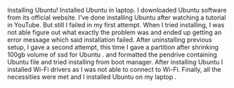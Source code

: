 
Installing Ubuntu!
Installed Ubuntu in laptop. I downloaded Ubuntu software from its official website. I've done installing Ubuntu after watching a tutorial in YouTube. But still I failed in my first attempt. When I tried installing, I was not able figure out what exactly the problem was and ended up getting an error message which said installation failed. After uninstalling previous setup, I gave a second attempt, this time I gave a partition after shrinking 100gb volume of ssd for Ubuntu . and formatted the pendrive containing Ubuntu file and tried installing from boot manager. After installing Ubuntu I installed Wi-Fi drivers as I was not able to connect to Wi-Fi. Finally, all the necessities were met and I installed Ubuntu on my laptop .

